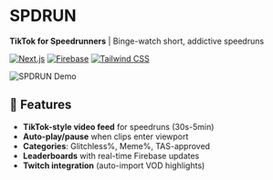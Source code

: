 # SPDRUN 
**TikTok for Speedrunners** | Binge-watch short, addictive speedruns

[![Next.js](https://img.shields.io/badge/Next.js-13-blue?logo=next.js)](https://nextjs.org/)
[![Firebase](https://img.shields.io/badge/Firebase-9-orange?logo=firebase)](https://firebase.google.com/)
[![Tailwind CSS](https://img.shields.io/badge/Tailwind_CSS-3-blueviolet?logo=tailwind-css)](https://tailwindcss.com/)

![SPDRUN Demo](https://user-images.githubusercontent.com/12345678/1234567890-abcd1234-ef56-7890-abcdef123456.gif)

## 🌟 Features
- **TikTok-style video feed** for speedruns (30s-5min)
- **Auto-play/pause** when clips enter viewport
- **Categories**: Glitchless%, Meme%, TAS-approved
- **Leaderboards** with real-time Firebase updates
- **Twitch integration** (auto-import VOD highlights)
